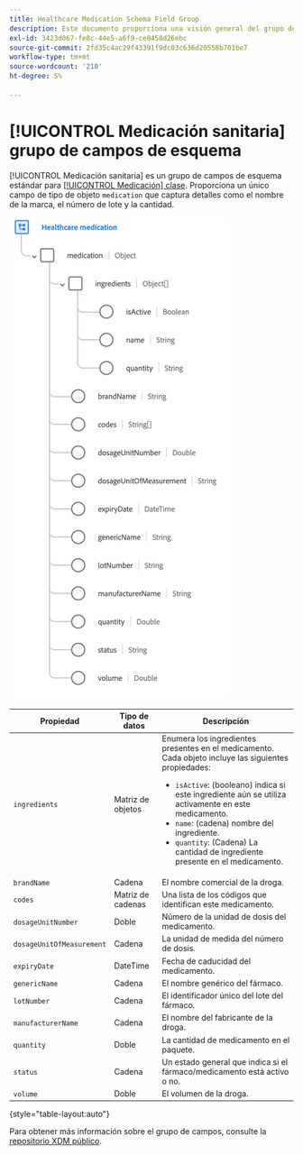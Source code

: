 ```yaml
---
title: Healthcare Medication Schema Field Group
description: Este documento proporciona una visión general del grupo de campo Esquema de medicación para la atención médica.
exl-id: 3423d067-fe8c-44e5-a6f9-ce0458d26ebc
source-git-commit: 2fd35c4ac29f43391f9dc03c636d20558b701be7
workflow-type: tm+mt
source-wordcount: '210'
ht-degree: 5%

---
```


# [!UICONTROL Medicación sanitaria] grupo de campos de esquema

[!UICONTROL Medicación sanitaria] es un grupo de campos de esquema estándar para [[!UICONTROL Medicación] clase](../../classes/medication.md). Proporciona un único campo de tipo de objeto `medication` que captura detalles como el nombre de la marca, el número de lote y la cantidad.

![](../../images/field-groups/healthcare-medication.png)

| Propiedad | Tipo de datos | Descripción |
| --- | --- | --- |
| `ingredients` | Matriz de objetos | Enumera los ingredientes presentes en el medicamento. Cada objeto incluye las siguientes propiedades: <ul><li>`isActive`: (booleano) indica si este ingrediente aún se utiliza activamente en este medicamento.</li><li>`name`: (cadena) nombre del ingrediente.</li><li>`quantity`: (Cadena) La cantidad de ingrediente presente en el medicamento.</li></ul> |
| `brandName` | Cadena | El nombre comercial de la droga. |
| `codes` | Matriz de cadenas | Una lista de los códigos que identifican este medicamento. |
| `dosageUnitNumber` | Doble | Número de la unidad de dosis del medicamento. |
| `dosageUnitOfMeasurement` | Cadena | La unidad de medida del número de dosis. |
| `expiryDate` | DateTime | Fecha de caducidad del medicamento. |
| `genericName` | Cadena | El nombre genérico del fármaco. |
| `lotNumber` | Cadena | El identificador único del lote del fármaco. |
| `manufacturerName` | Cadena | El nombre del fabricante de la droga. |
| `quantity` | Doble | La cantidad de medicamento en el paquete. |
| `status` | Cadena | Un estado general que indica si el fármaco/medicamento está activo o no. |
| `volume` | Doble | El volumen de la droga. |

{style="table-layout:auto"}

Para obtener más información sobre el grupo de campos, consulte la [repositorio XDM público](https://github.com/adobe/xdm/blob/master/components/fieldgroups/medication/healthcare-medication.schema.json).
